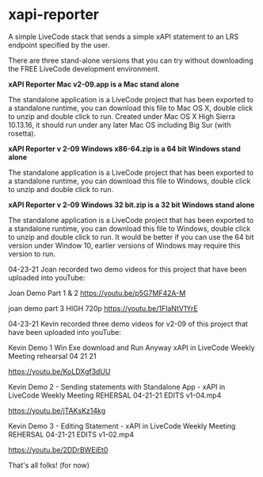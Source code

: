 # xapi-reporter
A simple LiveCode stack that sends a simple xAPI statement to an LRS endpoint specified by the user.

There are three stand-alone versions that you can try without downloading the FREE LiveCode development environment.

**xAPI Reporter Mac v2-09.app is a Mac stand alone**

The standalone application is a LiveCode project that has been exported to a standalone runtime, you can download this file to Mac OS X, double click to unzip and double click to run. Created under Mac OS X High Sierra 10.13.16, it should run under any later Mac OS including Big Sur (with rosetta).

**xAPI Reporter v 2-09 Windows x86-64.zip is a 64 bit Windows stand alone**

The standalone application is a LiveCode project that has been exported to a standalone runtime, you can download this file to Windows, double click to unzip and double click to run.

**xAPI Reporter v 2-09 Windows 32 bit.zip is a 32 bit Windows stand alone**

The standalone application is a LiveCode project that has been exported to a standalone runtime, you can download this file to Windows, double click to unzip and double click to run. It would be better if you can use the 64 bit version under Window 10, earlier versions of Windows may require this version to run.

04-23-21 Joan recorded two demo videos for this project that have been uploaded into youTube:

Joan Demo Part 1 & 2
https://youtu.be/p5G7MF42A-M

joan demo part 3 HIGH 720p
https://youtu.be/1FIaNtV1YrE

04-23-21 Kevin recorded three demo videos for v2-09 of this project that have been uploaded into youTube:

Kevin Demo 1   Win Exe download and Run Anyway    xAPI in LiveCode Weekly Meeting rehearsal 04 21 21

https://youtu.be/KoLDXgf3dUU

Kevin Demo 2 - Sending statements with Standalone App - xAPI in LiveCode Weekly Meeting REHERSAL 04-21-21 EDITS v1-04.mp4

https://youtu.be/jTAKsKz14kg

Kevin Demo 3 - Editing Statement - xAPI in LiveCode Weekly Meeting REHERSAL 04-21-21 EDITS v1-02.mp4

https://youtu.be/2DDrBWEiEt0


That's all folks! (for now)
